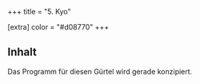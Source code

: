 +++
title = "5. Kyo"

[extra]
color = "#d08770"
+++

## Inhalt

Das Programm für diesen Gürtel wird gerade konzipiert.
